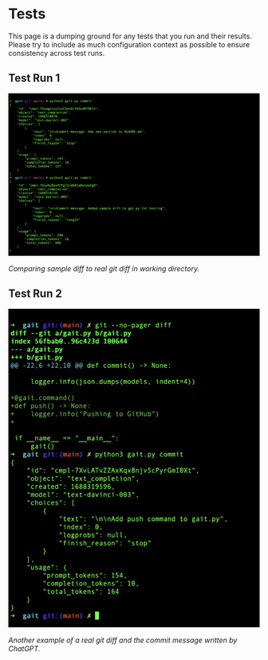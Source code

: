 # Tests

This page is a dumping ground for any tests that you run and their results.  Please try to include as much configuration context as possible to ensure consistency across test runs.

## Test Run 1

![Test Run 1](img/test_1.png)

*Comparing sample diff to real git diff in working directory.*

## Test Run 2

![Test Run 2](img/test_2.png)

*Another example of a real git diff and the commit message written by ChatGPT.*
